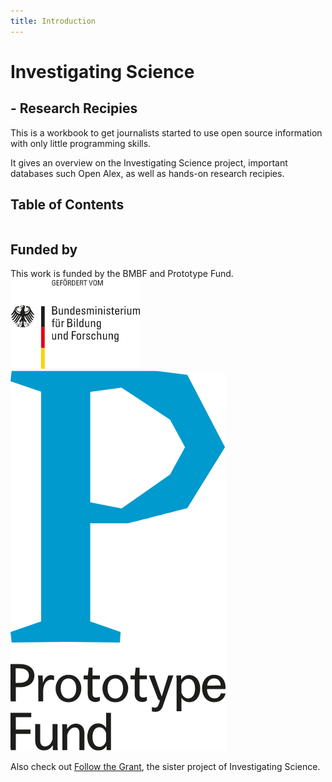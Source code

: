 ```yaml
---
title: Introduction
---
```


# Investigating Science
## - Research Recipies

This is a workbook to get journalists started to use open source information with only little programming skills. 

It gives an overview on the Investigating Science project, important databases such Open Alex, as well as hands-on research recipies.

## Table of Contents

```{tableofcontents}
```

## Funded by 

This work is funded by the BMBF and Prototype Fund.
![](./imgs/bmbf.png)
![](./imgs/ptf.png)



Also check out [Follow the Grant](https://followthegrant.org/), the sister project of Investigating Science.



